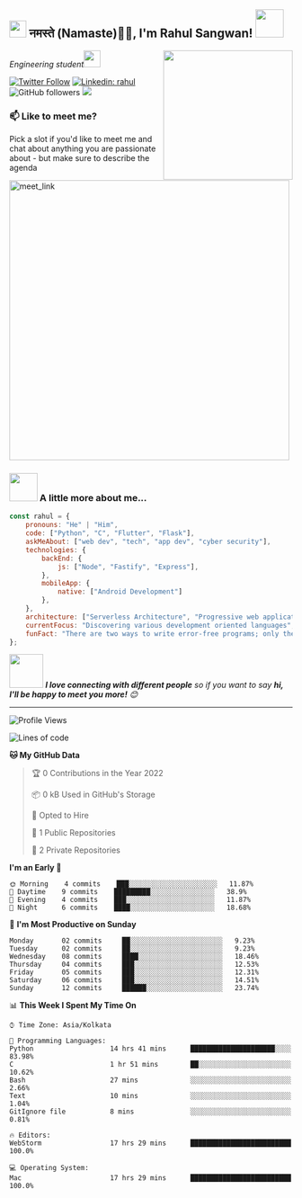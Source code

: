 <h2><img src="https://emojis.slackmojis.com/emojis/images/1531849430/4246/blob-sunglasses.gif?1531849430" width="30"/> नमस्ते (Namaste)🙏🏻, I'm Rahul Sangwan! <img src="https://media.giphy.com/media/12oufCB0MyZ1Go/giphy.gif" width="50"></h2>
<img align='right' src="https://media.giphy.com/media/M9gbBd9nbDrOTu1Mqx/giphy.gif" width="230">
<p><em>Engineering student</a><img src="https://media.giphy.com/media/WUlplcMpOCEmTGBtBW/giphy.gif" width="30"> 
</em></p>

[![Twitter Follow](https://img.shields.io/twitter/follow/sangwan_24?label=Follow)](https://twitter.com/intent/follow?screen_name=sangwan_24)
[![Linkedin: rahul](https://img.shields.io/badge/-rahul-blue?style=flat-square&logo=Linkedin&logoColor=white&link=https://www.linkedin.com/in/rahul-sangwan-1a7097230)](https://www.linkedin.com/in/rahul-sangwan-1a7097230/)
![GitHub followers](https://img.shields.io/github/followers/rahul7128?label=Follow&style=social)
![](https://visitor-badge.glitch.me/badge?page_id=rahul7128.rahul7128)

### 📫 Like to meet me?

Pick a slot if you'd like to meet me and chat about anything you are passionate about - but make sure to describe the agenda

<a href="https://calendly.com/rahul7128/30min" target="_blank"><img width="498" alt="meet_link" src="https://user-images.githubusercontent.com/15426564/144297439-f530f383-e73e-41e0-9914-a9b7d3f432e5.png"></a>


### <img src="https://media.giphy.com/media/VgCDAzcKvsR6OM0uWg/giphy.gif" width="50"> A little more about me...  

```javascript
const rahul = {
    pronouns: "He" | "Him",
    code: ["Python", "C", "Flutter", "Flask"],
    askMeAbout: ["web dev", "tech", "app dev", "cyber security"],
    technologies: {
        backEnd: {
            js: ["Node", "Fastify", "Express"],
        },
        mobileApp: {
            native: ["Android Development"]
        },
    },
    architecture: ["Serverless Architecture", "Progressive web applications", "Single page applications"],
    currentFocus: "Discovering various development oriented languages",
    funFact: "There are two ways to write error-free programs; only the third one works"
};
```

<img src="https://media.giphy.com/media/LnQjpWaON8nhr21vNW/giphy.gif" width="60"> <em><b>I love connecting with different people</b> so if you want to say <b>hi, I'll be happy to meet you more!</b> 😊</em>

---
<!--START_SECTION:waka-->
![Profile Views](http://img.shields.io/badge/Profile%20Views-1678-blue)

![Lines of code](https://img.shields.io/badge/From%20Hello%20World%20I%27ve%20Written-1%20Million%20lines%20of%20code-blue)

**🐱 My GitHub Data** 

> 🏆 0 Contributions in the Year 2022
 > 
> 📦 0 kB Used in GitHub's Storage 
 > 
> 💼 Opted to Hire
 > 
> 📜 1 Public Repositories 
 > 
> 🔑 2 Private Repositories  
 > 
**I'm an Early 🐤** 

```text
🌞 Morning    4 commits    ███░░░░░░░░░░░░░░░░░░░░░░   11.87% 
🌆 Daytime    9 commits    █████████░░░░░░░░░░░░░░░░   38.9% 
🌃 Evening    4 commits    ███░░░░░░░░░░░░░░░░░░░░░░   11.87% 
🌙 Night      6 commits    ████░░░░░░░░░░░░░░░░░░░░░   18.68%

```
📅 **I'm Most Productive on Sunday** 

```text
Monday       02 commits     ██░░░░░░░░░░░░░░░░░░░░░░░   9.23% 
Tuesday      02 commits     ██░░░░░░░░░░░░░░░░░░░░░░░   9.23% 
Wednesday    08 commits     ████░░░░░░░░░░░░░░░░░░░░░   18.46% 
Thursday     04 commits     ███░░░░░░░░░░░░░░░░░░░░░░   12.53% 
Friday       05 commits     ███░░░░░░░░░░░░░░░░░░░░░░   12.31% 
Saturday     06 commits     ███░░░░░░░░░░░░░░░░░░░░░░   14.51% 
Sunday       12 commits     ██████░░░░░░░░░░░░░░░░░░░   23.74%

```


📊 **This Week I Spent My Time On** 

```text
⌚︎ Time Zone: Asia/Kolkata

💬 Programming Languages: 
Python                   14 hrs 41 mins      █████████████████████░░░░   83.98% 
C                        1 hr 51 mins        ██░░░░░░░░░░░░░░░░░░░░░░░   10.62% 
Bash                     27 mins             ░░░░░░░░░░░░░░░░░░░░░░░░░   2.66% 
Text                     10 mins             ░░░░░░░░░░░░░░░░░░░░░░░░░   1.04% 
GitIgnore file           8 mins              ░░░░░░░░░░░░░░░░░░░░░░░░░   0.81%

🔥 Editors: 
WebStorm                 17 hrs 29 mins      █████████████████████████   100.0%

💻 Operating System: 
Mac                      17 hrs 29 mins      █████████████████████████   100.0%

```



